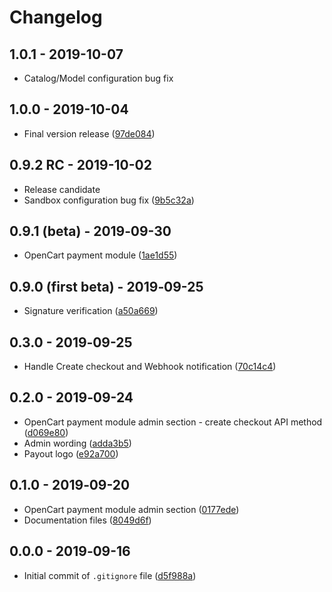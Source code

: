 # Changelog

## 1.0.1 - 2019-10-07
* Catalog/Model configuration bug fix

## 1.0.0 - 2019-10-04
* Final version release ([97de084](https://github.com/payout-one/payout_opencart3/commit/97de084e941c53e766d97dbac170b316d34307f9))

## 0.9.2 RC - 2019-10-02
* Release candidate
* Sandbox configuration bug fix ([9b5c32a](https://github.com/payout-one/payout_opencart3/commit/9b5c32ac2ebe0bd5e3144d32e8b43bbcdece8239))

## 0.9.1 (beta) - 2019‑09-30
* OpenCart payment module ([1ae1d55](https://github.com/payout-one/payout_opencart3/commit/1ae1d55885205e3380bd56b1696e90cb61091fb7))

## 0.9.0 (first beta) - 2019‑09-25
* Signature verification ([a50a669](https://github.com/payout-one/payout_opencart3/commit/a50a669d43dccb6137247c736a90f884c51e18c9))

## 0.3.0 - 2019‑09-25
* Handle Create checkout and Webhook notification ([70c14c4](https://github.com/payout-one/payout_opencart3/commit/70c14c43b8fe19aa4945c2ca171e041931a4bde5))

## 0.2.0 - 2019‑09-24
* OpenCart payment module admin section - create checkout API method ([d069e80](https://github.com/payout-one/payout_opencart3/commit/d069e806d2667145bbbfa283165faa9b7881055b))
* Admin wording ([adda3b5](https://github.com/payout-one/payout_opencart3/commit/adda3b5086920583746b2d43a828f5f53d450f30))
* Payout logo ([e92a700](https://github.com/payout-one/payout_opencart3/commit/e92a700f905c030fc7123ba51a08538c4fc73f06))

## 0.1.0 - 2019‑09-20
* OpenCart payment module admin section ([0177ede](https://github.com/payout-one/payout_opencart3/commit/0177ededbeca89193a868a78d9e48c19c533732d))
* Documentation files ([8049d6f](https://github.com/payout-one/payout_opencart3/commit/8049d6fbd6446583688eec1ee7f35746656886dd))

## 0.0.0 - 2019‑09-16
* Initial commit of `.gitignore` file ([d5f988a](https://github.com/payout-one/payout_opencart3/commit/d5f988a5f4a3b1cf9e5ca711168c4ed41e51d190))